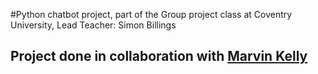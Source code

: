 #Python chatbot project, part of the Group project class at Coventry University, Lead Teacher: Simon Billings

## Project done in collaboration with [Marvin Kelly](https://github.com/kantonio75)
